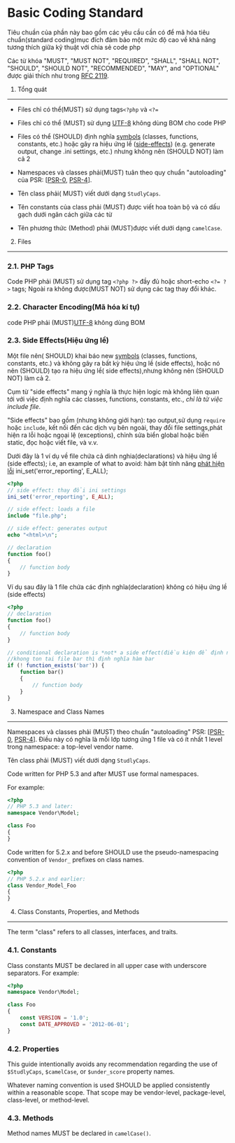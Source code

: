 Basic Coding Standard
=====================

Tiêu chuần của phần này bao gồm các yêu cầu  cần có để mã hóa tiêu chuẩn(standard coding)mục đích đảm bảo một mức độ cao về khả năng tương thích giữa kỹ thuật với  chia sẻ code php

Các từ khóa "MUST", "MUST NOT", "REQUIRED", "SHALL", "SHALL NOT", "SHOULD",
"SHOULD NOT", "RECOMMENDED", "MAY", and "OPTIONAL" được giải thích như trong [RFC 2119](http://www.ietf.org/rfc/rfc2119.txt).

[RFC 2119]: http://www.ietf.org/rfc/rfc2119.txt
[PSR-0]: https://github.com/php-fig/fig-standards/blob/master/accepted/PSR-0.md
[PSR-4]: https://github.com/php-fig/fig-standards/blob/master/accepted/PSR-4-autoloader.md


1. Tổng quát
-----------

- Files chỉ có thể(MUST) sử dụng tags`<?php` và `<?=`

- Files chỉ có thể (MUST) sử dụng [UTF-8](https://vi.wikipedia.org/wiki/UTF-8) không dùng BOM cho  code PHP

- Files có thể (SHOULD) định nghĩa [symbols](http://tongquanvienthong.blogspot.com/2012/02/symbol-la-gi-dich-ra-thi-no-nghia-la-ky.html) (classes, functions, constants, etc.)
 hoặc gây ra hiệu ứng  lề ([side-effects](http://stevendo87.blogspot.com/2012/02/hieu-ung-le-side-effect-la-gi-loi-ich.html)) (e.g. generate output, change .ini settings, etc.)
  nhưng không nên (SHOULD NOT) làm cả 2

- Namespaces và classes phải(MUST) tuân theo quy chuẩn "autoloading" của PSR: [[PSR-0], [PSR-4]].

- Tên class phải( MUST) viết dưới dạng `StudlyCaps`.

- Tên constants của class phải (MUST) được viết hoa toàn bộ và có dấu gạch dưới ngăn cách giữa các từ

- Tên phương thức (Method) phải  (MUST)được viết dưới dạng `camelCase`.


2. Files
--------

### 2.1. PHP Tags

Code PHP phải (MUST) sử dụng tag `<?php ?>` đầy đủ hoặc  short-echo `<?= ?>` tags; Ngoài ra
không được(MUST NOT) sử dụng các tag thay đổi khác.

### 2.2. Character Encoding(Mã hóa kí tự)

code PHP phải (MUST)[UTF-8](https://vi.wikipedia.org/wiki/UTF-8) không dùng BOM

### 2.3. Side Effects(Hiệu ứng lề)

Một file nên( SHOULD) khai báo new [symbols](http://tongquanvienthong.blogspot.com/2012/02/symbol-la-gi-dich-ra-thi-no-nghia-la-ky.html) (classes, functions, constants,
etc.) và không gây ra bất kỳ hiệu ứng lề (side effects), hoặc nó nên (SHOULD) tạo ra hiệu ứng lề( side
effects),nhưng không nên (SHOULD NOT) làm cả 2.

Cụm từ "side effects" mang ý nghĩa là thực hiện  logic mà không liên quan tới với việc định nghĩa các classes, functions, constants, etc., *chỉ là từ việc include
file*.

"Side effects" bao gồm (nhưng không giới hạn): tạo output,sử dụng `require` hoặc `include`, kết nối đến các dịch vụ bên ngoài, thay đổi file
settings,phát hiện ra lỗi hoặc ngoại lệ (exceptions), chỉnh sửa biển global hoặc biến static,
đọc hoặc viết file, và v.v.

Dưới đây là 1 ví dụ về file chứa cả dinh nghia(declarations) và hiệu ứng lề (side effects);
i.e, an example of what to avoid:
hàm bật tính năng [phát hiện lỗi](http://www.volvoxfund.com/learnphp/PHPNote/Bat_thong_bao_loi_khi_dich.html)
ini_set('error_reporting', E_ALL);

```php
<?php
// side effect: thay đổi ini settings
ini_set('error_reporting', E_ALL);

// side effect: loads a file
include "file.php";

// side effect: generates output
echo "<html>\n";

// declaration
function foo()
{
    // function body
}
```
Ví dụ sau đây là 1 file chứa các định nghĩa(declaration) không có hiệu ứng lề (side effects)


```php
<?php
// declaration
function foo()
{
    // function body
}

// conditional declaration is *not* a side effect(điều kiện để định nghĩa khi không có 1 side effect)
//khong ton tai file bar thì định nghĩa hàm bar
if (! function_exists('bar')) {
    function bar()
    {
        // function body
    }
}
```


3. Namespace and Class Names
----------------------------

Namespaces và classes phải (MUST) theo chuẩn "autoloading" PSR: [[PSR-0], [PSR-4]].
Điều này có nghĩa là mỗi lớp tương ứng 1 file và có ít nhất 1 level trong namespace:
 a top-level vendor name.

Tên class phải (MUST) viết dưới dạng `StudlyCaps`.

Code written for PHP 5.3 and after MUST use formal namespaces.

For example:

```php
<?php
// PHP 5.3 and later:
namespace Vendor\Model;

class Foo
{
}
```

Code written for 5.2.x and before SHOULD use the pseudo-namespacing convention
of `Vendor_` prefixes on class names.

```php
<?php
// PHP 5.2.x and earlier:
class Vendor_Model_Foo
{
}
```

4. Class Constants, Properties, and Methods
-------------------------------------------

The term "class" refers to all classes, interfaces, and traits.

### 4.1. Constants

Class constants MUST be declared in all upper case with underscore separators.
For example:

```php
<?php
namespace Vendor\Model;

class Foo
{
    const VERSION = '1.0';
    const DATE_APPROVED = '2012-06-01';
}
```

### 4.2. Properties

This guide intentionally avoids any recommendation regarding the use of
`$StudlyCaps`, `$camelCase`, or `$under_score` property names.

Whatever naming convention is used SHOULD be applied consistently within a
reasonable scope. That scope may be vendor-level, package-level, class-level,
or method-level.

### 4.3. Methods

Method names MUST be declared in `camelCase()`.
